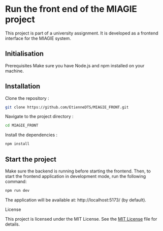 # Run the front end of the MIAGIE project

This project is part of a university assignment. It is developed as a frontend interface for the MIAGIE system.

## Initialisation
Prerequisites
Make sure you have Node.js and npm installed on your machine.

## Installation
Clone the repository :

```bash 
git clone https://github.com/EtienneDTS/MIAGIE_FRONT.git
```

Navigate to the project directory :

```bash
cd MIAGIE_FRONT
```

Install the dependencies :

```bash
npm install
```

## Start the project


Make sure the backend is running before starting the frontend. Then, to start the frontend application in development mode, run the following command:

```bash
npm run dev
```

The application will be available at: http://localhost:5173/ (by default).



License

This project is licensed under the MIT License. See the [MIT License](https://opensource.org/licenses/MIT) file for details.

